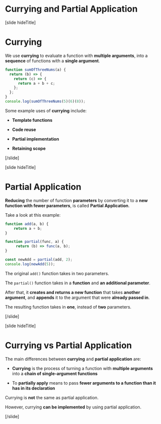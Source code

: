 # Currying and Partial Application

[slide hideTitle]

# Currying

We use **currying** to evaluate a function with **multiple arguments**, into a **sequence** of functions with a **single argument**.

```js live
function sumOfThreeNums(a) {
  return (b) => {
    return (c) => {
      return a + b + c;
    };
  };
}
console.log(sumOfThreeNums(5)(6)(8));
```

Some example uses of **currying** include:

- **Template functions**

- **Code reuse**

- **Partial implementation**

- **Retaining scope**

[/slide]

[slide hideTitle]
# Partial Application

**Reducing** the number of function **parameters** by converting it to a **new function with fewer parameters**, is called **Partial Application**.

Take a look at this example:

```js live 
function add(a, b) {
    return a + b;
}

function partial(func, a) {
     return (b) => func(a, b);
}

const newAdd = partial(add, 2);
console.log(newAdd(5));
```

The original `add()` function takes in two parameters.

The `partial()` function takes in a **function** and **an additional parameter**. 

After that, it **creates and returns a new function** that takes **another argument**, and **appends** it to the argument that were **already passed in**.

The resulting function takes in **one**, instead of **two** parameters.

[/slide]

[slide hideTitle]
# Currying vs Partial Application

The main differences between **currying** and **partial application** are:

- **Currying** is the process of turning a function with **multiple arguments** into a **chain of single-argument functions**

- To **partially apply** means to pass **fewer arguments to a function than it has in its declaration**

Currying is **not** the same as partial application.

However, currying **can be implemented** by using partial application.

[/slide]
